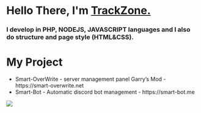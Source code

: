 <h1 align="left"><strong> Hello There, I'm <a href="https://smart-bot.me">TrackZone.</a></strong></h1>
<h3 align="left">
  <strong>I develop in PHP, NODEJS, JAVASCRIPT languages and I also do structure and page style (HTML&CSS).</strong>
</h3>
<h1 align="left"><strong> My Project</strong></h1>
<ul>
  <li>Smart-OverWrite - server management panel Garry’s Mod - https://smart-overwrite.net</li>
  <li>Smart-Bot - Automatic discord bot management - https://smart-bot.me</li>
</ul>

![](https://visitor-badge.glitch.me/badge?page_id=TrackZoneV2)
